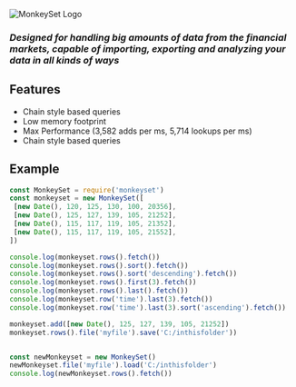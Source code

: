 ![MonkeySet Logo](https://i.imgur.com/xulpNjs.png)

### *Designed for handling big amounts of data from the financial markets, capable of importing, exporting and analyzing your data in all kinds of ways*

## Features
 - Chain style based queries
 - Low memory footprint
 - Max Performance (3,582 adds per ms, 5,714 lookups per ms)
 - Chain style based queries

## Example

 ```javascript
const MonkeySet = require('monkeyset')
const monkeyset = new MonkeySet([
  [new Date(), 120, 125, 130, 100, 20356],
  [new Date(), 125, 127, 139, 105, 21252],
  [new Date(), 115, 117, 119, 105, 21352],
  [new Date(), 115, 117, 119, 105, 21552],
])

console.log(monkeyset.rows().fetch())
console.log(monkeyset.rows().sort().fetch())
console.log(monkeyset.rows().sort('descending').fetch())
console.log(monkeyset.rows().first(3).fetch())
console.log(monkeyset.rows().last().fetch())
console.log(monkeyset.row('time').last(3).fetch())
console.log(monkeyset.row('time').last(3).sort('ascending').fetch())

monkeyset.add([new Date(), 125, 127, 139, 105, 21252])
monkeyset.rows().file('myfile').save('C:/inthisfolder'))


const newMonkeyset = new MonkeySet()
newMonkeyset.file('myfile').load('C:/inthisfolder')
console.log(newMonkeyset.rows().fetch())
```
